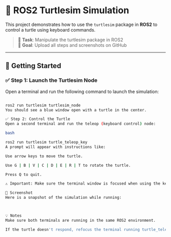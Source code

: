 # 🐢 ROS2 Turtlesim Simulation

This project demonstrates how to use the `turtlesim` package in **ROS2** to control a turtle using keyboard commands.

> 📌 **Task**: Manipulate the turtlesim package in ROS2  
> 📁 **Goal**: Upload all steps and screenshots on GitHub

---

## 🚀 Getting Started

### ✅ Step 1: Launch the Turtlesim Node

Open a terminal and run the following command to launch the simulation:
```bash

ros2 run turtlesim turtlesim_node
You should see a blue window open with a turtle in the center.

✅ Step 2: Control the Turtle
Open a second terminal and run the teleop (keyboard control) node:

bash

ros2 run turtlesim turtle_teleop_key
A prompt will appear with instructions like:

Use arrow keys to move the turtle.

Use G | B | V | C | D | E | R | T to rotate the turtle.

Press Q to quit.

⚠️ Important: Make sure the terminal window is focused when using the keyboard, not the turtle screen.

📸 Screenshot
Here is a snapshot of the simulation while running:



💡 Notes
Make sure both terminals are running in the same ROS2 environment.

If the turtle doesn't respond, refocus the terminal running turtle_teleop_key.

